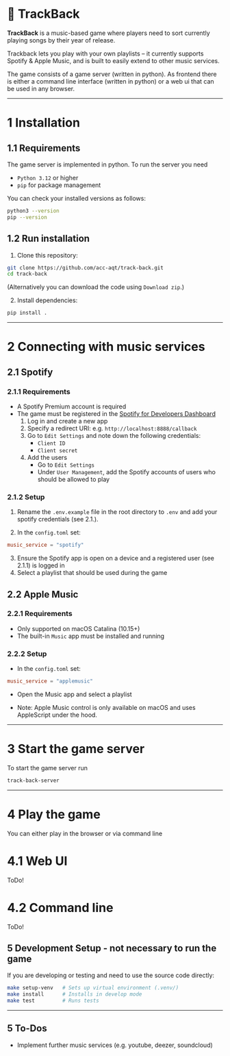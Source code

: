 # 🎵 TrackBack

**TrackBack** is a music-based game where players need to sort currently playing songs by their year of release.

Trackback lets you play with your own playlists – it currently supports Spotify & Apple Music, and is built to easily extend to other music services.

The game consists of a game server (written in python). As frontend there is either a command line interface (written in python) or a web ui that can be used in any browser.

-------

# 1 Installation

## 1.1 Requirements

The game server is implemented in python. To run the server you need

- `Python 3.12` or higher
- `pip` for package management

You can check your installed versions as follows:

```bash
python3 --version
pip --version
```

## 1.2 Run installation

1. Clone this repository:
```bash
git clone https://github.com/acc-aqt/track-back.git
cd track-back
```
(Alternatively you can download the code using `Download zip`.)

2. Install dependencies:
```bash
pip install .
```

-------

# 2 Connecting with music services
## 2.1 Spotify

### 2.1.1 Requirements
- A Spotify Premium account is required
- The game must be registered in the [Spotify for Developers Dashboard](https://developer.spotify.com/dashboard/) 
   1. Log in and create a new app
   2. Specify a redirect URI:  e.g. `http://localhost:8888/callback`
   2. Go to `Edit Settings` and note down the following credentials:
      - `Client ID`
      - `Client secret`
   3. Add the users
      - Go to `Edit Settings`
      - Under `User Management`, add the Spotify accounts of users who should be allowed to play

### 2.1.2 Setup

1.  Rename the `.env.example` file in the root directory to `.env` and add your spotify credentials (see 2.1.).

2.  In the `config.toml` set:

```toml
music_service = "spotify"
```

3. Ensure the Spotify app is open on a device and a registered user (see 2.1.1) is logged in
4. Select a playlist that should be used during the game


## 2.2 Apple Music

### 2.2.1 Requirements
- Only supported on macOS Catalina (10.15+)
- The built-in `Music` app must be installed and running

### 2.2.2 Setup

- In the `config.toml` set:

```toml
music_service = "applemusic"
```
- Open the Music app and select a playlist

- Note: Apple Music control is only available on macOS and uses AppleScript under the hood.

-------

# 3 Start the game server

To start the game server run
```bash
track-back-server
```

-------

# 4 Play the game

You can either play in the browser or via command line

# 4.1 Web UI

ToDo!

# 4.2 Command line

ToDo!


## 5 Development Setup - not necessary to run the game

If you are developing or testing and need to use the source code directly:

```bash
make setup-venv   # Sets up virtual environment (.venv/)
make install      # Installs in develop mode
make test         # Runs tests
```

-------

## 5 To-Dos

- Implement further music services (e.g. youtube, deezer, soundcloud)